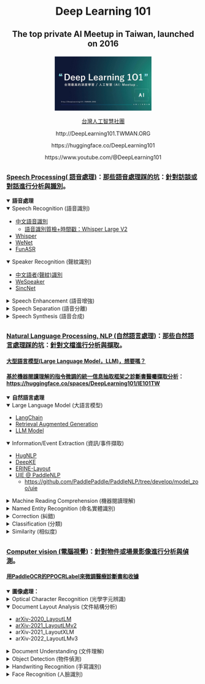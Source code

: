 # <p align="center">Deep Learning 101</a></p>

## <p align="center">The top private AI Meetup in Taiwan, launched on 2016</a></p>

<p align="center">
<img src="./images/DeepLearning101.JPG" width="50%" />

<p align="center">
<a href="https://www.facebook.com/groups/525579498272187/">台灣人工智慧社團</a>
</p>

<p align="center">
http://DeepLearning101.TWMAN.ORG
<p align="center">
https://huggingface.co/DeepLearning101  
<p align="center">
https://www.youtube.com/@DeepLearning101

##

### [Speech Processing( 語音處理)](https://github.com/Deep-Learning-101/Speech-Processing-Paper)：**[那些語音處理踩的坑](https://blog.twman.org/2021/04/ASR.html)**：[針對訪談或對話進行分析與識別](https://www.twman.org/AI/ASR)。

<details open>
<summary><strong>語音處理</strong></summary>
  
  <details open>
  <summary>Speech Recognition (語音識別)</summary>

  - [中文語音識別](https://www.twman.org/AI/ASR)
    - [語音識別質檢+時間戳：Whisper Large V2](https://huggingface.co/spaces/DeepLearning101/Speech-Quality-Inspection_whisperX)
  - [Whisper](https://github.com/Deep-Learning-101/Speech-Processing-Paper/blob/main/Whisper.md)
  - [WeNet](https://github.com/Deep-Learning-101/Speech-Processing-Paper/blob/main/WeNet.md)
  - [FunASR](https://github.com/Deep-Learning-101/Speech-Processing-Paper/blob/main/FunASR.md)

  </details>

  <details open>
  <summary>Speaker Recognition (聲紋識別)</summary>

  - [中文語者(聲紋)識別](https://www.twman.org/AI/ASR/SpeakerRecognition)
  - [WeSpeaker](https://github.com/Deep-Learning-101/Speech-Processing-Paper/blob/main/WeSpeaker.md)
  - [SincNet](https://github.com/Deep-Learning-101/Speech-Processing-Paper/blob/main/SincNet.md)

  </details>

  <details close>
  <summary>Speech Enhancement (語音增強)</summary>

  - [中文語音增強(去噪)](https://www.twman.org/AI/ASR/SpeechEnhancement)
    - [語音質檢+噪音去除：Meta Denoiser](https://huggingface.co/spaces/DeepLearning101/Speech-Quality-Inspection_Meta-Denoiser)
  - [Denoiser](https://github.com/Deep-Learning-101/Speech-Processing-Paper/blob/main/Denoiser.md)

  </details>

  <details close>
  <summary>Speech Separation (語音分離)</summary>

  - [中文語者分離(分割)](https://www.twman.org/AI/ASR/SpeechSeparation)
  - [Mossformer](https://github.com/Deep-Learning-101/Speech-Processing-Paper/blob/main/Mossformer.md)
  - [TOLD@FASR](https://github.com/alibaba-damo-academy/FunASR/tree/main/egs/callhome/TOLD)
    - [TOLD能對混疊語音建模的說話人日誌框架](https://zhuanlan.zhihu.com/p/650346578)

  </details>

  <details close>
  <summary>Speech Synthesis (語音合成)</summary>

  - [Rectified Flow Matching 語音合成，上海交大開源](https://www.speechhome.com/blogs/news/1712396018944970752)：https://github.com/cantabile-kwok/VoiceFlow-TTS
  - [新一代開源語音庫CoQui TTS衝到了GitHub 20.5k Star](https://zhuanlan.zhihu.com/p/661291996)：https://github.com/coqui-ai/TTS/
  - [清華大學LightGrad-TTS，且流式實現](https://zhuanlan.zhihu.com/p/656012430)：https://github.com/thuhcsi/LightGrad
  - [出門問問MeetVoice, 讓合成聲音以假亂真](https://zhuanlan.zhihu.com/p/92903377)
  - [VALL-E：微軟全新語音合成模型可以在3秒內復制任何人的聲音](https://zhuanlan.zhihu.com/p/598473227)
  - [BLSTM-RNN、Deep Voice、Tacotron…你都掌握了吗？一文总结语音合成必备经典模型（一）](https://new.qq.com/rain/a/20221204A02GIT00)
  - [Tacotron2、GST、Glow-TTS、Flow-TTS…你都掌握了吗？一文总结语音合成必备经典模型（二）](https://cloud.tencent.com/developer/article/2250062)
  - Bark：https://github.com/suno-ai/bark
      - [最強文本轉語音工具：Bark，本地安裝+雲端部署+在線體驗詳細教程](https://zhuanlan.zhihu.com/p/630900585)
      - [使用Transformers 優化文本轉語音模型Bark](https://zhuanlan.zhihu.com/p/651951136)

  </details>
</details>

##

### [Natural Language Processing, NLP (自然語言處理)](https://github.com/Deep-Learning-101/Natural-Language-Processing-Paper)：**[那些自然語言處理踩的坑](https://blog.twman.org/2021/04/NLP.html)**：[針對文檔進行分析與擷取](https://www.twman.org/AI/NLP)。

#### [大型語言模型(Large Language Model，LLM)，想要嗎？](https://blog.twman.org/2023/04/GPT.html)
#### [基於機器閱讀理解的指令微調的統一信息抽取框架之診斷書醫囑擷取分析](https://blog.twman.org/2023/07/HugIE.html)：https://huggingface.co/spaces/DeepLearning101/IE101TW

<details open>
<summary><strong>自然語言處理</strong></summary>

  <details open>
  <summary>Large Language Model (大語言模型)</summary>

  - [LangChain](https://github.com/Deep-Learning-101/Natural-Language-Processing-Paper#langchain)
  - [Retrieval Augmented Generation](https://github.com/Deep-Learning-101/Natural-Language-Processing-Paper#rag)
  - [LLM Model](https://github.com/Deep-Learning-101/Natural-Language-Processing-Paper#llm-%E6%A8%A1%E5%9E%8B%E4%BB%8B%E7%B4%B9)

  </details>
  
  <details open>
  <summary>Information/Event Extraction (資訊/事件擷取)</summary>

  - [HugNLP](https://github.com/Deep-Learning-101/Natural-Language-Processing-Paper/blob/main/HugNLP.md)
  - [DeepKE](https://github.com/Deep-Learning-101/Natural-Language-Processing-Paper/blob/main/DeepKE.md)
  - [ERINE-Layout](https://github.com/Deep-Learning-101/Natural-Language-Processing-Paper/blob/main/ERNIE-Layout.md)
  - [UIE @ PaddleNLP](https://huggingface.co/spaces/DeepLearning101/PaddleNLP-UIE)
    - https://github.com/PaddlePaddle/PaddleNLP/tree/develop/model_zoo/uie


  </details>

  <details close>
  <summary>Machine Reading Comprehension (機器閱讀理解)</summary>

  - [中文機器閱讀理解](https://www.twman.org/AI/NLP/MRC)
    - [繁體中文閱讀理解：Bert](https://huggingface.co/spaces/DeepLearning101/Reading-Comprehension_Bert)

  </details>

  <details close>
  <summary>Named Entity Recognition (命名實體識別)</summary>

  - [中文命名實體識別](https://www.twman.org/AI/NLP/NER)

  </details>

  <details close>
  <summary>Correction (糾錯)</summary>

  - [中文文本糾錯](https://www.twman.org/AI/NLP/Correction)

  </details>

  <details close>
  <summary>Classification (分類)</summary>

  - [中文文本分類](https://www.twman.org/AI/NLP/Classification)

  </details>

  <details close>
  <summary>Similarity (相似度)</summary>

  - [中文文本相似度](https://www.twman.org/AI/NLP/Similarity)

  </details>

</details>




##

### [Computer vision (電腦視覺)](https://www.twman.org/AI/CV)：[針對物件或場景影像進行分析與偵測](https://github.com/Deep-Learning-101/Computer-Vision-Paper)。

#### [用PaddleOCR的PPOCRLabel來微調醫療診斷書和收據](https://blog.twman.org/2023/07/wsl.html)


<details open>
<summary><strong>圖像處理：</strong></summary>

  <details close>
  <summary>Optical Character Recognition (光學字元辨識)</summary>

  - [繁體中文醫療診斷書和收據OCR：PaddleOCR](https://huggingface.co/spaces/DeepLearning101/OCR101TW)
  - PaddleOCR

  </details>

  <details open>
  <summary>Document Layout Analysis (文件結構分析)</summary>

  - [arXiv-2020_LayoutLM](https://github.com/Deep-Learning-101/Computer-Vision-Paper/blob/main/LayoutLM.md)
  - [arXiv-2021_LayoutLMv2](https://github.com/Deep-Learning-101/Computer-Vision-Paper/blob/main/LayoutLMv2.md)
  - arXiv-2021_LayoutXLM
  - arXiv-2022_LayoutLMv3
    
  </details>

  <details close>
  <summary>Document Understanding (文件理解)</summary>    
  </details>

  <details close>
  <summary>Object Detection (物件偵測)</summary>
  </details>

  <details close>
  <summary>Handwriting Recognition (手寫識別)</summary>
  </details>

  <details close>
  <summary>Face Recognition (人臉識別)</summary>   
  </details>

</details>